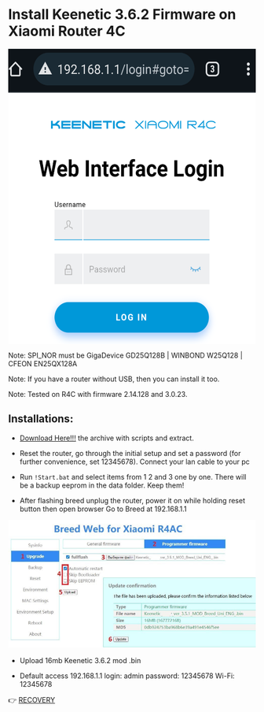 ## <h1> Install Keenetic 3.6.2 Firmware on Xiaomi Router 4C </h1>


<img align="center" width="800" height="600" src="https://github.com/xiv3r/Xiaomi-Mi-Router-4A-Gigabit-KeeneticOS-3.7.4/blob/main/firmwares/Screenshot_2023_1227_121024.png">


Note: SPI_NOR must be GigaDevice GD25Q128B | WINBOND W25Q128 | CFEON EN25QX128A

Note: If you have a router without USB, then you can install it too.

Note: Tested on R4C with firmware 2.14.128 and 3.0.23.

## Installations:

- [Download Here!!!](https://codeload.github.com/xiv3r/Xiaomi-Mi-Router-4C-Keenetic-v3.6.2/zip/refs/heads/main) the archive with scripts and extract.


- Reset the router, go through the initial setup and set a password (for further convenience, set 12345678). Connect your    lan cable to your pc

- Run `!Start.bat` and select items from 1 2 and 3 one by one. There will be a backup eeprom in the data folder. Keep them!

- After flashing breed unplug the router, power it on while holding reset button then open browser Go to Breed at 192.168.1.1
<img src="https://github.com/xiv3r/Xiaomi-Mi-Router-4C-Keenetic-v3.6.2/blob/main/Êàê%2Bïðîøèâàòü.jpg">


- Upload 16mb Keenetic 3.6.2 mod .bin

- Default access 192.168.1.1 login: admin password: 12345678 Wi-Fi: 12345678




👉 [RECOVERY](https://github.com/xiv3r/Xiaomi-Mi-Router-4C-CH341A-Flasher)
